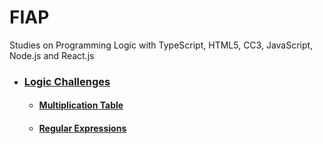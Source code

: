 # FIAP
Studies on Programming Logic with TypeScript, HTML5, CC3, JavaScript, Node.js and React.js
    
- ### [Logic Challenges](README.md)
    - #### [Multiplication Table](01-multiplication-table/README.md)
    - #### [Regular Expressions](02-regular-expressions/README.md)
